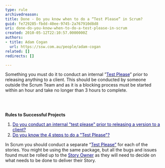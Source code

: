 ```yaml
---
type: rule
archivedreason: 
title: Done - Do you know when to do a “Test Please” in Scrum?
guid: fe729285-fbdd-40ee-9745-2a767910d8d8
uri: done-do-you-know-when-to-do-a-test-please-in-scrum
created: 2010-05-12T22:10:57.0000000Z
authors:
- title: Adam Cogan
  url: https://ssw.com.au/people/adam-cogan
related: []
redirects: []

---
```




  <p>Something you must do it to conduct an internal&#160;”<a shape="rect" href="/do-you-conduct-a-＂test-please＂-internally-and-then-with-the-client"><font color="#000080">Test Please</font></a>” prior to releasing anything to a client. This should be conducted by someone outside the Scrum Team and as it is a blocking process must be started within an hour and take no longer than 3 hours to complete. 
</p>

<br><excerpt class='endintro'></excerpt><br>

  <p>
    <strong>Rules to Successful Projects</strong> </p>
<ol>
    <li><a shape="rect" href="/do-you-conduct-a-＂test-please＂-internally-and-then-with-the-client"><font color="#000080">Do you conduct an internal &quot;test please&quot; prior to releasing a version to a client?</font></a> </li>
    <li><a shape="rect" href="/do-you-know-the-tools-you-need-before-a-＂test-please＂"><font color="#000080">Do you know the 4 steps to do a &quot;Test Please&quot;?</font></a> </li>
</ol>
<p class="ms-rteCustom-GreyBox">In Scrum you should conduct a separate “<a shape="rect" href="/do-you-conduct-a-＂test-please＂-internally-and-then-with-the-client"><font color="#000080">Test Please”</font></a>&#160;for each of the stories. You might be using the same package, but all the bugs and issues found must be rolled up to the <a shape="rect" href="/Pages/OwnerForEveryUserStory.aspx"><font color="#000080">Story Owner</font></a> as they will need to decide on what needs to be done to deliver their Story.</p>



